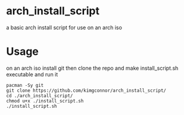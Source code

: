 # arch_install_script
a basic arch install script for use on an arch iso

# Usage
on an arch iso install git then clone the repo and make install_script.sh executable and run it
```
pacman -Sy git
git clone https://github.com/kimgconnor/arch_install_script/
cd ./arch_install_script/
chmod u+x ./install_script.sh
./install_script.sh
```

